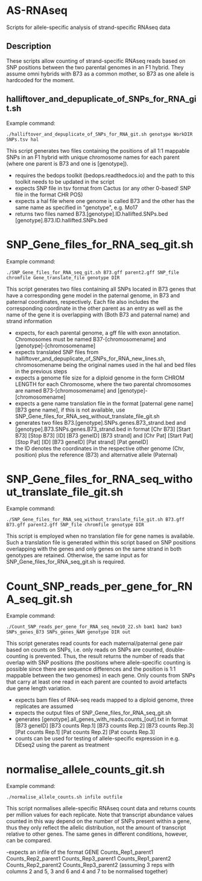 # AS-RNAseq
Scripts for allele-specific analysis of strand-specific RNAseq data

## Description
These scripts allow counting of strand-specific RNAseq reads based on SNP positions between the two parental genomes in an F1 hybrid. 
They assume omni hybrids with B73 as a common mother, so B73 as one allele is hardcoded for the moment. 

## halliftover_and_depuplicate_of_SNPs_for_RNA_git.sh

Example command:

`./halliftover_and_depuplicate_of_SNPs_for_RNA_git.sh genotype WorkDIR SNPs.tsv hal`

This script generates two files containing the positions of all 1:1 mappable SNPs in an F1 hybrid with unique chromosome names for each parent (where one parent is B73 and one is [genotype]).

- requires the bedops toolkit (bedops.readthedocs.io) and the path to this toolkit needs to be updated in the script
- expects SNP file in tsv format from Cactus (or any other 0-based! SNP file in the format CHR POS)
- expects a hal file where one genome is called B73 and the other has the same name as specified in "genotype", e.g. Mo17
- returns two files named B73.[genotype].ID.hallifted.SNPs.bed  [genotype].B73.ID.hallifted.SNPs.bed


# SNP_Gene_files_for_RNA_seq_git.sh

Example command:

`./SNP_Gene_files_for_RNA_seq_git.sh B73.gff parent2.gff SNP_file chromfile Gene_translate_file genotype DIR`

This script generates two files containing all SNPs located in B73 genes that have a corresponding gene model in the paternal genome, in B73 and paternal coordinates, respectively. Each file also includes the corresponding coordinate in the other parent as an entry as well as the name of the gene it is overlapping with (Both B73 and paternal name) and strand information

- expects, for each parental genome, a gff file with exon annotation. Chromosomes must be named B37-[chromosomename] and [genotype]-[chromosomename]
- expects translated SNP files from halliftover_and_depuplicate_of_SNPs_for_RNA_new_lines.sh, chromosomename being the original names used in the hal and bed files in the previous steps
- expects a genome file size for a diploid genome in the form CHROM LENGTH for each Chromosome, where the two parental chromosomes are named B73-[chromosomename] and [genotype]-[chromosomename]
- expects a gene name translation file in the format [paternal gene name] [B73 gene name], if this is not available, use SNP_Gene_files_for_RNA_seq_without_translate_file_git.sh
- generates two files B73.[genotype].SNPs.genes.B73_strand.bed and [genotype].B73.SNPs.genes.B73_strand.bed in format [Chr B73] [Start B73] [Stop B73] [ID] [B73 geneID] [B73 strand]  and [Chr Pat] [Start Pat] [Stop Pat] [ID] [B73 geneID] [Pat strand] [Pat geneID]
- the ID denotes the coordinates in the respective other genome (Chr, position) plus the reference (B73) and alternative allele (Paternal)



# SNP_Gene_files_for_RNA_seq_without_translate_file_git.sh

Example command:

`./SNP_Gene_files_for_RNA_seq_without_translate_file_git.sh B73.gff B73.gff parent2.gff SNP_file chromfile genotype DIR`

This script is employed when no translation file for gene names is available. Such a translation file is generated within this script based on SNP positions overlapping with the genes and only genes on the same strand in both genotypes are retained. Otherwise, the same input as for SNP_Gene_files_for_RNA_seq_git.sh is required.


# Count_SNP_reads_per_gene_for_RNA_seq_git.sh

Example command:

`./Count_SNP_reads_per_gene_for_RNA_seq_new10_22.sh bam1 bam2 bam3 SNPs_genes_B73 SNPs_genes_NAM genotype DIR out`

This script generates read counts for each maternal/paternal gene pair based on counts on SNPs, i.e. only reads on SNPs are counted, double-counting  is prevented. Thus, the result returns the number of reads that overlap with SNP positions (the positions where allele-specific counting is possible since there are sequence differences and the position is 1:1 mappable between the two genomes) in each gene. Only counts from SNPs that carry at least one read in each parent are counted to avoid artefacts due gene length variation.

- expects bam files of RNA-seq reads mapped to a diploid genome, three replicates are assumed
- expects the output files of SNP_Gene_files_for_RNA_seq_git.sh
- generates [genotype].all_genes_with_reads.counts_[out].txt in format [B73 geneID] [B73 counts Rep.1] [B73 counts Rep.2] [B73 counts Rep.3] [Pat counts Rep.1] [Pat counts Rep.2] [Pat counts Rep.3]
- counts can be used for testing of allele-specific expression in e.g. DEseq2 using the parent as treatment

# normalise_allele_counts_git.sh

Example command:

`./normalise_allele_counts.sh infile outfile`

This script normalises allele-specific RNAseq count data and returns counts per million values for each replicate. Note that transcript abundance values counted in this way depend on the number of SNPs present within a gene, thus they only reflect the allelic distribution, not the amount of transcript relative to other genes. The same genes in different conditions, however, can be compared. 

-expects an infile of the format GENE Counts_Rep1_parent1  Counts_Rep2_parent1  Counts_Rep3_parent1  Counts_Rep1_parent2 Counts_Rep2_parent2 Counts_Rep3_parent2 (assuming 3 reps with columns 2 and 5, 3 and 6 and 4 and 7 to be normalised together)


